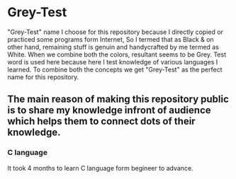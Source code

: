 # Grey-Test

"Grey-Test" name I choose for this repository because I directly copied or practiced some programs form Internet, So I termed that as Black & on other hand, remaining stuff is genuin and handycrafted by me termed as White.
When we combine both the colors, resultant seems to be Grey.
Test word is used here because here I test knowledge of various languages I learned.
To combine both the concepts we get "Grey-Test" as the perfect name for this repository. 

## The main reason of making this repository public is to share my knowledge infront of audience which helps them to connect dots of their knowledge.

### C language
It took 4 months to learn C language form begineer to advance.
